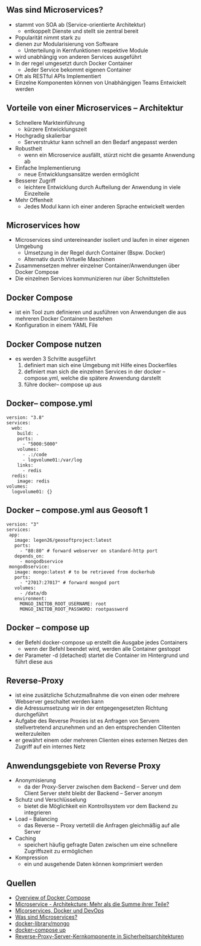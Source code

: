Was sind Microservices?
-----------------------

-   stammt von SOA ab (Service-orientierte Architektur)
    -   entkoppelt Dienste und stellt sie zentral bereit  
-   Popularität nimmt stark zu
-   dienen zur Modularisierung von Software
    -   Unterteilung in Kernfunktionen respektive Module
-   wird unabhängig von anderen Services ausgeführt
-   In der regel umgesetzt durch Docker Container
    -   Jeder Service bekommt eigenen Container
-   Oft als RESTful APIs Implementiert
-   Einzelne Komponenten können von Unabhängigen Teams Entwickelt werden

Vorteile von einer Microservices – Architektur
----------------------------------------------

-   Schnellere Markteinführung
    -   kürzere Entwicklungszeit
-   Hochgradig skalierbar
    -   Serverstruktur kann schnell an den Bedarf angepasst werden
-   Robustheit
    -   wenn ein Microservice ausfällt, stürzt nicht die gesamte
        Anwendung ab
-   Einfache Implementierung
    -   neue Entwicklungsansätze werden ermöglicht
-   Besserer Zugriff
    -   leichtere Entwicklung durch Aufteilung der Anwendung in viele
        Einzelteile
-   Mehr Offenheit
    -   Jedes Modul kann ich einer anderen Sprache entwickelt werden

Microservices how
-----------------

-   Microservices sind untereineander isoliert und laufen in einer
    eigenen Umgebung
    -   Umsetzung in der Regel durch Container (Bspw. Docker)
    -   Alternativ durch Virtuelle Maschinen
-   Zusammensetzen mehrer einzelner Container/Anwendungen über Docker
    Compose
-   Die einzelnen Services kommunizieren nur über Schnittstellen

Docker Compose
--------------

-   ist ein Tool zum definieren und ausführen von Anwendungen die aus
    mehreren Docker Containern bestehen
-   Konfiguration in einem YAML File

Docker Compose nutzen
---------------------

-   es werden 3 Schritte ausgeführt
    1.  definiert man sich eine Umgebung mit Hilfe eines Dockerfiles
    2.  definiert man sich die einzelnen Services in der docker –
        compose.yml, welche die spätere Anwendung darstellt
    3.  führe docker– compose up aus

Docker– compose.yml
-------------------

    version: "3.8"
    services:
      web:
        build: .
        ports:
          - "5000:5000"
        volumes:
          - .:/code
          - logvolume01:/var/log
        links:
          - redis
      redis:
        image: redis
    volumes:
      logvolume01: {}

Docker – compose.yml aus Geosoft 1
----------------------------------

    version: "3"
    services:
     app:
       image: legen26/geosoftproject:latest
       ports:
         - "80:80" # forward webserver on standard-http port
       depends_on:
         - mongodbservice
     mongodbservice:
       image: mongo:latest # to be retrieved from dockerhub
       ports:
         - "27017:27017" # forward mongod port
       volumes:
         - /data/db
       environment:
         MONGO_INITDB_ROOT_USERNAME: root
         MONGO_INITDB_ROOT_PASSWORD: rootpassword

Docker – compose up
-------------------

-   der Befehl docker-compose up erstellt die Ausgabe jedes Containers
    -   wenn der Befehl beendet wird, werden alle Container gestoppt
-   der Parameter -d (detached) startet die Container im Hintergrund und
    führt diese aus

Reverse-Proxy
-------------

-   ist eine zusätzliche Schutzmaßnahme die von einen oder mehrere
    Webserver geschaltet werden kann
-   die Adressumsetzung wir in der entgegengesetzten Richtung
    durchgeführt
-   Aufgabe des Reverse Proxies ist es Anfragen von Servern
    stellvertretend anzunehmen und an den entsprechenden Clitenten
    weiterzuleiten
-   er gewährt einem oder mehreren Clienten eines externen Netzes den
    Zugriff auf ein internes Netz

Anwendungsgebiete von Reverse Proxy
-----------------------------------

-   Anonymisierung
    -   da der Proxy-Server zwischen dem Backend – Server und dem Client
        Server steht bleibt der Backend – Server anonym
-   Schutz und Verschlüsselung
    -   bietet die Möglichkeit ein Kontrollsystem vor dem Backend zu
        integrieren
-   Load – Balancing
    -   das Reverse – Proxy vertetill die Anfragen gleichmäßig auf alle
        Server
-   Caching
    -   speichert häufig gefragte Daten zwischen um eine schnellere
        Zugriffszeit zu ermöglichen
-   Kompression
    -   ein und ausgehende Daten können komprimiert werden

Quellen
-------

-   [Overview of Docker Compose](https://docs.docker.com/compose/)
-   [Microservice - Architekcture: Mehr als die Summe ihrer
    Teile?](https://www.ionos.de/digitalguide/websites/web-entwicklung/microservice-architecture-so-funktionieren-microservices/)
-   [MIcorservices, Docker und
    DevOps](https://www.dev-insider.de/microservices-docker-und-devops-a-642186/)
-   [Was sind
    Microservices?](https://www.redhat.com/de/topics/microservices/what-are-microservices)
-   [docker-library/mongo](https://github.com/docker-library/mongo/blob/00a8519463e776e797c227681a595986d8f9dbe1/3.0/Dockerfile)
-   [docker-compose up](https://docs.docker.com/compose/reference/up/)
-   [Reverse-Proxy-Server-Kernkomponente in
    Sicherheitsarchitekturen](https://www.ionos.de/digitalguide/server/knowhow/was-ist-ein-reverse-proxy/)
